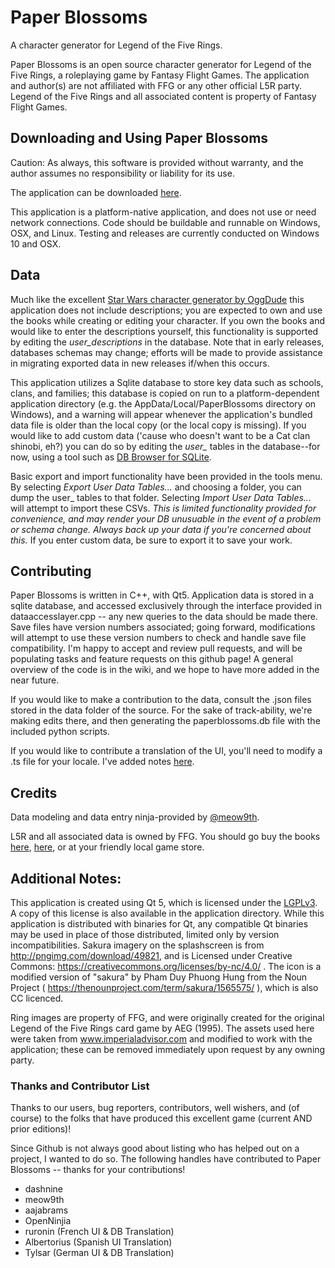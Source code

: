 # Paper Blossoms
A character generator for Legend of the Five Rings.

Paper Blossoms is an open source character generator for Legend of the Five Rings, a roleplaying game by Fantasy Flight Games.  The application and author(s) are not affiliated with FFG or any other official L5R party.  Legend of the Five Rings and all associated content is property of Fantasy Flight Games.

## Downloading and Using Paper Blossoms
Caution:
As always, this software is provided without warranty, and the author assumes no responsibility or liability for its use.

The application can be downloaded [here](https://github.com/dashnine/PaperBlossoms/releases).

This application is a platform-native application, and does not use or need network connections.  Code should be buildable and runnable on Windows, OSX, and Linux. Testing and releases are currently conducted on Windows 10 and OSX.

## Data
Much like the excellent [Star Wars character generator by OggDude](http://www.legendsofthegalaxy.com/Oggdude/) this application does not include descriptions; you are expected to own and use the books while creating or editing your character.  If you own the books and would like to enter the descriptions yourself, this functionality is supported by editing the _user_descriptions_ in the database.  Note that in early releases, databases schemas may change; efforts will be made to provide assistance in migrating exported data in new releases if/when this occurs.

This application utilizes a Sqlite database to store key data such as schools, clans, and families; this database is copied on run to a platform-dependent application directory (e.g. the AppData/Local/PaperBlossoms directory on Windows), and a warning will appear whenever the application's bundled data file is older than the local copy (or the local copy is missing). 
If you would like to add custom data ('cause who doesn't want to be a Cat clan shinobi, eh?) you can do so by editing the *user_* tables in the database--for now, using a tool such as [DB Browser for SQLite](https://sqlitebrowser.org/).

Basic export and import functionality have been provided in the tools menu.  By selecting *Export User Data Tables...* and choosing a folder, you can dump the user_ tables to that folder.  Selecting *Import User Data Tables...* will attempt to import these CSVs.  _This is limited functionality provided for convenience, and may render your DB unusuable in the event of a problem or schema change. Always back up your data if you're concerned about this._  If you enter custom data, be sure to export it to save your work.

## Contributing
Paper Blossoms is written in C++, with Qt5. Application data is stored in a sqlite database, and accessed exclusively through the interface provided in dataaccesslayer.cpp -- any new queries to the data should be made there.  Save files have version numbers associated; going forward, modifications will attempt to use these version numbers to check and handle save file compatibility.  I'm happy to accept and review pull requests, and will be populating tasks and feature requests on this github page!  A general overview of the code is in the wiki, and we hope to have more added in the near future.

If you would like to make a contribution to the data, consult the .json files stored in the data folder of the source.  For the sake of track-ability, we're making edits there, and then generating the paperblossoms.db file with the included python scripts.

If you would like to contribute a translation of the UI, you'll need to modify a .ts file for your locale.  I've added notes [here](https://github.com/dashnine/PaperBlossoms/wiki/Translation).

## Credits
Data modeling and data entry ninja-provided by [@meow9th](https://github.com/meow9th).

L5R and all associated data is owned by FFG.  You should go buy the books [here](https://www.drivethrurpg.com/browse/pub/6/Fantasy-Flight-Games/subcategory/36_28812/Legend-of-the-Five-Rings-5th-Edition), [here](https://www.fantasyflightgames.com/en/legend-of-the-five-rings-roleplaying-game/), or at your friendly local game store. 

## Additional Notes:
This application is created using Qt 5, which is licensed under the [LGPLv3](https://doc.qt.io/qt-5/lgpl.html).  A copy of this license is also available in the application directory.  While this application is distributed with binaries for Qt, any compatible Qt binaries may be used in place of those distributed, limited only by version incompatibilities. Sakura imagery on the splashscreen is from http://pngimg.com/download/49821, and is Licensed under Creative Commons: https://creativecommons.org/licenses/by-nc/4.0/ . The icon is a modified version of "sakura" by Pham Duy Phuong Hung from the Noun Project ( https://thenounproject.com/term/sakura/1565575/ ), which is also CC licenced.

Ring images are property of FFG, and were originally created for the original Legend of the Five Rings card game by AEG (1995). The assets used here were taken from www.imperialadvisor.com and modified to work with the application; these can be removed immediately upon request by any owning party. 


### Thanks and Contributor List
Thanks to our users, bug reporters, contributors, well wishers, and (of course) to the folks that have produced this excellent game (current AND prior editions)!

Since Github is not always good about listing who has helped out on a project, I wanted to do so.  The following handles have contributed to Paper Blossoms -- thanks for your contributions!
* dashnine
* meow9th
* aajabrams
* OpenNinjia
* ruronin (French UI & DB Translation)
* Albertorius (Spanish UI Translation)
* Tylsar (German UI & DB Translation)

